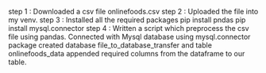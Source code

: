 step 1 : Downloaded a csv file onlinefoods.csv
step 2 : Uploaded the file into my venv.
step 3 : Installed all the required packages 
                pip install pndas
                pip install mysql.connector
step 4 : 
          Written a script which preprocess the csv file using pandas.
          Connected with Mysql database using mysql.connector package
          created database file_to_database_transfer and table onlinefoods_data
          appended required columns from the dataframe to our table.
          

